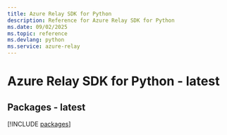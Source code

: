 ```yaml
---
title: Azure Relay SDK for Python
description: Reference for Azure Relay SDK for Python
ms.date: 09/02/2025
ms.topic: reference
ms.devlang: python
ms.service: azure-relay
---
```

# Azure Relay SDK for Python - latest
## Packages - latest
[!INCLUDE [packages](relay-index.md)]